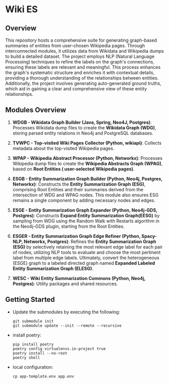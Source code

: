# Wiki ES

## Overview

This repository hosts a comprehensive suite for generating graph-based summaries of entities from user-chosen Wikipedia
pages. Through interconnected modules, it utilizes data from Wikidata and Wikipedia dumps to build a detailed dataset.
The project employs NLP (Natural Language Processing) techniques to refine the labels on the graph's connections,
ensuring these labels are relevant and meaningful. This process enhances the graph's systematic structure and enriches
it with contextual details, providing a thorough understanding of the relationships between entities.
Additionally, the project involves generating auto-generated ground truths, which aid in gaining a clear and
comprehensive view of these entity relationships.

## Modules Overview

1. **WDGB - Wikidata Graph Builder (Java, Spring, Neo4J, Postgres)**:
   Processes Wikidata dump files to create the **Wikidata Graph (WDG)**, storing parsed entity relations in Neo4j and
   PostgreSQL databases.

2. **TVWPC - Top-visited Wiki Pages Collector (Python, wikiapi)**:
   Collects metadata about the top-visited Wikipedia pages.

3. **WPAP - Wikipedia Abstract Processor (Python, Networkx)**:
   Processes Wikipedia dump files to create the **Wikipedia Abstracts Graph (WPAG)**, based on **Root Entities (
   user-selected Wikipedia pages)**.

4. **ESGB - Entity Summarization Graph Builder (Python, Neo4j, Postgres, Networkx)**:
   Constructs the **Entity Summarization Graph (ESG)**, comprising Root Entities and their summaries derived from the
   intersection of WDG and WPAG nodes. This module also ensures ESG remains a single component by adding necessary nodes
   and edges.

5. **ESGE - Entity Summarization Graph Expander (Python, Neo4j-GDS, Postgres)**:
   Constructs **Expand Entity Summarization Graph(EESG)** by sampling from WDG using the Random Walk with Restarts algorithm in the Neo4j-GDS plugin, starting from
   the Root Entities.

6. **ESGER - Entity Summarization Graph Edge Refiner (Python, Spacy-NLP, Networkx, Postgres)**:
   Refines the **Entity Summarization Graph (ESG)** by selectively retaining the most relevant edge label for each
   pair of nodes, utilizing NLP tools to evaluate and choose the most pertinent label from multiple edge labels.
   Ultimately, convert the heterogeneous (ESGE) graph to a labeled directed graph named **Expanded Labeled Entity Summarization Graph (ELESG)**.

7. **WESC - Wiki Entity Summarization Commons (Python, Neo4j, Postgres)**:
   Utility packages and shared resources.

## Getting Started

- Update the submodules by executing the following:
   ```shell
   git submodule init
   git submodule update --init --remote --recursive
   ```
- install poetry:
  ```shell
  pip install poetry
  poetry config virtualenvs.in-project true
  poetry install --no-root
  poetry shell
  ```
- local configuration:
  ```shell
  cp app-template.env app.env
  ```